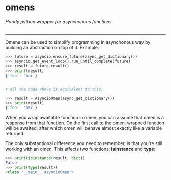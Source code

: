 # omens
###### Handy python wrapper for asynchonous functions
---------------------

Omens can be used to simplify programming in asynchonous way by building an abstraction on top of it. 
Example:
```python
>>> future = asyncio.ensure_future(async_get_dictionary())
>>> asyncio.get_event_loop().run_until_complete(future)
>>> result = future.result()
>>> print(result)
{'foo': 'bar'}


# all the code above is equivalent to this:

>>> result = AsyncioOmen(async_get_dictionary())
>>> print(result)
{'foo': 'bar'}
```

When you wrap awaitable function in omen, you can assume that omen is a response from that function. On the first call to the omen, wrapped function will be awaited, after which omen will behave almost exactly like a variable returned.

The only substantional difference you need to remember, is that you're still working with an omen. This affects two functions: **isinstance** and **type**:

```python
>>> print(isinstance(result, dict))
False
>>> print(type(result))
<class '__main__.AsyncioOmen'>
```
